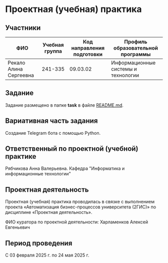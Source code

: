 # Проектная (учебная) практика

## Участники

| ФИО | Учебная группа | Код направления подготовки | Профиль образовательной программы |
|-|-|-|-|
| Рекало Алина Сергеевна |241-335|09.03.02|Информационные системы и технологии|


## Задание

Задание размещено в папке **task** в файле [README.md](task/README.md).

## Вариативная часть задания

Создание Telegram бота с помощью Python.

## Ответственный по проектной (учебной) практике

Рябчикова Анна Валерьевна. Кафедра "Информатика и информационные технологии"

## Проектная деятельность

Проектная (учебная) практика проводилась в связке с выполнением проекта «Автоматизация бизнес-процессов университета (2ГИС)» по дисциплине «Проектная деятельность».

ФИО куратора по проектной деятельности: Харламенков Алексей Евгеньевич

## Период проведения

С 03 февраля 2025 г. по 24 мая 2025 г.
